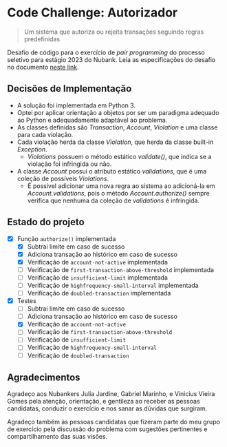 # Code Challenge: Autorizador

> Um sistema que autoriza ou rejeita transações seguindo regras predefinidas

Desafio de código para o exercício de *pair programming* do processo seletivo para estágio 2023 do Nubank. Leia as especificações do desafio no documento [neste link](spec-ptbr.pdf).

## Decisões de Implementação

- A solução foi implementada em Python 3.
- Optei por aplicar orientação a objetos por ser um paradigma adequado ao Python e adequadamente adaptável ao problema.
- As classes definidas são *Transaction*, *Account*, *Violation* e uma classe para cada violação.
- Cada violação herda da classe *Violation*, que herda da classe built-in *Exception*.
  - *Violations* possuem o método estático *validate()*, que indica se a violação foi infringida ou não.
- A classe *Account* possui o atributo estático *validations*, que é uma coleção de possíveis *Violations*. 
  - É possível adicionar uma nova regra ao sistema ao adicioná-la em *Account.validations*, pois o método *Account.authorize()* sempre verifica que nenhuma da coleção de *validations* é infringida.

## Estado do projeto

- [x] Função `authorize()` implementada
  - [x] Subtrai limite em caso de sucesso
  - [x] Adiciona transação ao histórico em caso de sucesso
  - [x] Verificação de `account-not-active` implementada
  - [ ] Verificação de `first-transaction-above-threshold` implementada
  - [ ] Verificação de `insufficient-limit` implementada
  - [ ] Verificação de `highfrequency-small-interval` implementada
  - [ ] Verificação de `doubled-transaction` implementada
- [x] Testes
  - [ ] Subtrai limite em caso de sucesso
  - [ ] Adiciona transação ao histórico em caso de sucesso
  - [x] Verificação de `account-not-active`
  - [ ] Verificação de `first-transaction-above-threshold`
  - [ ] Verificação de `insufficient-limit`
  - [ ] Verificação de `highfrequency-small-interval`
  - [ ] Verificação de `doubled-transaction`

## Agradecimentos

Agradeço aos Nubankers Julia Jardine, Gabriel Marinho, e Vinicius Vieira Gomes pela atenção, orientação, e gentileza ao receber as pessoas candidatas, conduzir o exercício e nos sanar as dúvidas que surgiram.

Agradeço também às pessoas candidatas que fizeram parte do meu grupo de exercício pela discussão do problema com sugestões pertinentes e compartilhamento das suas visões.
